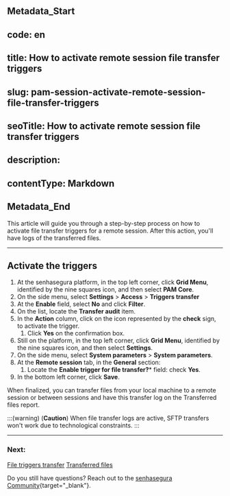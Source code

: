 ## Metadata_Start 
## code: en
## title: How to activate remote session file transfer triggers 
## slug: pam-session-activate-remote-session-file-transfer-triggers 
## seoTitle: How to activate remote session file transfer triggers 
## description:  
## contentType: Markdown 
## Metadata_End
This article will guide you through a step-by-step process on how to activate file transfer triggers for a remote session. After this action, you'll have logs of the transferred files.
***

## Activate the triggers

1. At the senhasegura platform, in the top left corner, click **Grid Menu**, identified by the nine squares icon, and then select **PAM Core**.
2. On the side menu, select **Settings** >  **Access** > **Triggers transfer**
3. At the **Enable** field, select **No** and click **Filter**.
4. On the list, locate the **Transfer audit** item.
5. In the **Action** column, click on the icon represented by the **check** sign, to activate the trigger.
    1. Click **Yes** on the confirmation box.
6. Still on the platform, in the top left corner, click **Grid Menu**, identified by the nine squares icon, and then select **Settings**.
7. On the side menu, select **System parameters** > **System parameters**.
8. At the **Remote session** tab, in the **General** section:
    1. Locate the **Enable trigger for file transfer?*** field: check **Yes**. 
9. In the bottom left corner, click **Save**.

When finalized, you can transfer files from your local machine to a remote session or between sessions and have this transfer log on the Transferred files report.


:::(warning) (**Caution**)
When file transfer logs are active, SFTP transfers won't work due to technological constraints.
:::
***

### Next:
[File triggers transfer](/v3-32/docs/pam-session-file-transfer-triggers)
[Transferred files](/v3-32/docs/pam-session-transferred-files)

Do you still have questions? Reach out to the [senhasegura Community](https://community.senhasegura.io/){target="_blank"}.
